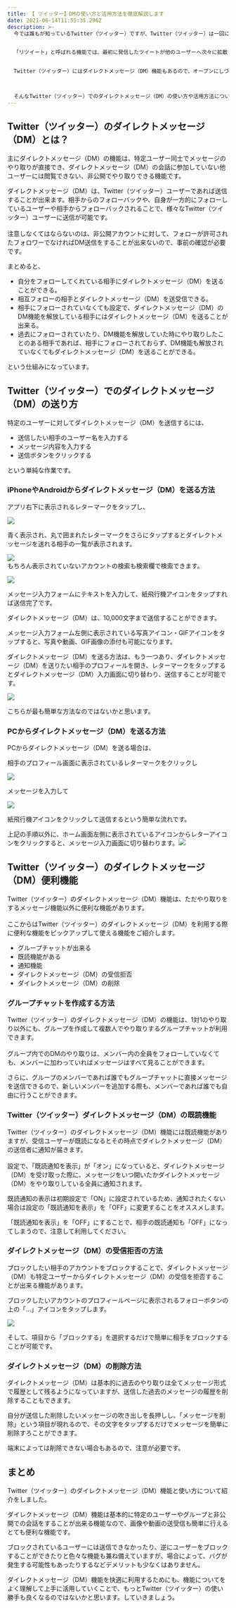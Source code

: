 ```yaml
---
title: 【 ツイッター】DMの使い方と活用方法を徹底解説します
date: 2021-06-14T11:55:35.296Z
description: >-
  今では誰もが知っているTwitter（ツイッター）ですが、Twitter（ツイッター）は一回につき140文字までのテキストを投稿（ツイート）するというシンプルな機能のSNSです。


  「リツイート」と呼ばれる機能では、最初に発信したツイートが他のユーザーへ次々に拡散されていく特性がある為、FacebookやInstagramに比べるとより拡散性がとても高いです。


  Twitter（ツイッター）にはダイレクトメッセージ（DM）機能もあるので、オープンにしづらい話をする時に特定の相手と１対１でやり取りが出来ることで活用する方が多いのではないでしょうか。



  そんなTwitter（ツイッター）でのダイレクトメッセージ（DM）の使い方や活用方法について深く解説したいと思います。
---
```

## Twitter（ツイッター）のダイレクトメッセージ（DM）とは？

主にダイレクトメッセージ（DM）の機能は、特定ユーザー同士でメッセージのやり取りが直接でき、ダイレクトメッセージ（DM）の会話に参加していない他ユーザーには閲覧できない、非公開でやり取りできる機能です。

ダイレクトメッセージ（DM）は、Twitter（ツイッター）ユーザーであれば送信することが出来ます。相手からのフォローバックや、自身が一方的にフォローしているユーザーや相手からフォローバックされることで、様々なTwitter（ツイッター）ユーザーに送信が可能です。\
\
注意しなくてはならないのは、非公開アカウントに対して、フォローが許可されたフォロワーでなければDM送信をすることが出来ないので、事前の確認が必要です。

まとめると、

* 自分をフォローしてくれている相手にダイレクトメッセージ（DM）を送ることができる。
* 相互フォローの相手とダイレクトメッセージ（DM）を送受信できる。
* 相手にフォローされていなくても設定で、ダイレクトメッセージ（DM）のDM機能を解放している相手にはダイレクトメッセージ（DM）を送ることが出来る。
* 過去にフォローされていたり、DM機能を解放していた時にやり取りしたことのある相手であれば、相手にフォローされておらず、DM機能も解放されていなくてもダイレクトメッセージ（DM）を送ることができる。

という仕組みになっています。

## Twitter（ツイッター）でのダイレクトメッセージ（DM）の送り方

特定のユーザーに対してダイレクトメッセージ（DM）を送信するには、

* 送信したい相手のユーザー名を入力する
* メッセージ内容を入力する
* 送信ボタンをクリックする

という単純な作業です。

### iPhoneやAndroidからダイレクトメッセージ（DM）を送る方法

アプリ右下に表示されるレターマークをタップし、

![](https://littlefield.kagoyacloud.com/wp-content/uploads/2020/08/IMG_7160-scaled.jpg)

青く表示され、丸で囲まれたレターマークをさらにタップするとダイレクトメッセージを送れる相手の一覧が表示されます。

![](https://littlefield.kagoyacloud.com/wp-content/uploads/2020/08/IMG_7161-scaled.jpg)\
もちろん表示されていないアカウントの検索も検索欄で検索できます。

![](https://littlefield.kagoyacloud.com/wp-content/uploads/2020/08/IMG_7162-scaled.jpg)

メッセージ入力フォームにテキストを入力して、紙飛行機アイコンをタップすれば送信完了です。

ダイレクトメッセージ（DM）は、10,000文字まで送信することができます。

メッセージ入力フォーム左側に表示されている写真アイコン・GIFアイコンをタップすると、写真や動画、GIF画像の添付も可能になります。

ダイレクトメッセージ（DM）を送る方法は、もう一つあり、ダイレクトメッセージ（DM）を送りたい相手のプロフィールを開き、レターマークをタップするとダイレクトメッセージ（DM）入力画面に切り替わり、送信することが可能です。

![](https://littlefield.kagoyacloud.com/wp-content/uploads/2020/08/IMG_7163-scaled-e1597727406468.jpg)

こちらが最も簡単な方法なのではないかと思います。

### PCからダイレクトメッセージ（DM）を送る方法

PCからダイレクトメッセージ（DM）を送る場合は、

相手のプロフィール画面に表示されているレターマークをクリックし

![](https://littlefield.kagoyacloud.com/wp-content/uploads/2020/08/%E3%82%B9%E3%82%AF%E3%83%AA%E3%83%BC%E3%83%B3%E3%82%B7%E3%83%A7%E3%83%83%E3%83%88-2020-08-18-14.16.50.jpg)

メッセージを入力して

![](https://littlefield.kagoyacloud.com/wp-content/uploads/2020/08/%E3%82%B9%E3%82%AF%E3%83%AA%E3%83%BC%E3%83%B3%E3%82%B7%E3%83%A7%E3%83%83%E3%83%88-2020-08-18-14.17.30.jpg)

紙飛行機アイコンをクリックして送信するという簡単な流れです。

上記の手順以外に、ホーム画面左側に表示されているアイコンからレターアイコンをクリックすると、メッセージ入力画面に切り替わります。![](https://littlefield.kagoyacloud.com/wp-content/uploads/2020/08/%E3%82%B9%E3%82%AF%E3%83%AA%E3%83%BC%E3%83%B3%E3%82%B7%E3%83%A7%E3%83%83%E3%83%88-2020-08-18-14.18.15.jpg)

## **Twitter（ツイッター）のダイレクトメッセージ（DM）便利機能**

Twitter（ツイッター）のダイレクトメッセージ（DM）機能は、ただやり取りをするメッセージ機能以外に便利な機能があります。\
\
ここからはTwitter（ツイッター）のダイレクトメッセージ（DM）を利用する際に便利な機能をピックアップして使える機能をご紹介します。

* グループチャットが出来る
* 既読機能がある
* 通知機能
* ダイレクトメッセージ（DM）の受信拒否
* ダイレクトメッセージ（DM）の削除

### グループチャットを作成する方法

Twitter（ツイッター）のダイレクトメッセージ（DM）の機能は、1対1のやり取り以外にも、グループを作成して複数人でやり取りするグループチャットが利用できます。\
\
グループ内でのDMのやり取りは、メンバー内の全員をフォローしていなくても、メンバーに加わっていればメッセージはすべて見ることができます。

さらに、グループのメンバーであれば誰でもグループチャットに直接メッセージを送信できるので、新しいメンバーを追加する際も、メンバーであれば誰でも自由に行うことができます。

### Twitter（ツイッター）ダイレクトメッセージ（DM）の既読機能

Twitter（ツイッター）のダイレクトメッセージ（DM）機能には既読機能がありますが、受信ユーザーが既読になるとその時点でダイレクトメッセージ（DM）の送信者に通知が届きます。\
\
設定で、「既読通知を表示」が「オン」になっていると、ダイレクトメッセージ（DM）を受け取った際に、メッセージをいつ開いたかダイレクトメッセージ（DM）をやり取りしている全員に通知されます。

既読通知の表示は初期設定で「ON」に設定されているため、通知されたくない場合は設定の「既読通知を表示」を「OFF」に変更することをオススメします。

「既読通知を表示」を「OFF」にすることで、相手の既読通知も「OFF」になってしまうので、注意して利用してください。

### ダイレクトメッセージ（DM）の受信拒否の方法

ブロックしたい相手のアカウントをブロックすることで、ダイレクトメッセージ（DM）も特定ユーザーからダイレクトメッセージ（DM）の受信を拒否することが出来る機能があります。

ブロックしたいアカウントのプロフィールページに表示されるフォローボタンの上の「…」アイコンをタップします。

![](https://littlefield.kagoyacloud.com/wp-content/uploads/2020/08/IMG_7163-1-scaled-e1597733207923.jpg)

そして、項目から「ブロックする」を選択するだけで簡単に相手をブロックすることが可能です。

### ダイレクトメッセージ（DM）の削除方法

ダイレクトメッセージ（DM）は基本的に過去のやり取りは全てメッセージ形式で履歴として残るようになっていますが、送信した過去のメッセージの履歴を削除することもできます。

自分が送信した削除したいメッセージの吹き出しを長押しし、「メッセージを削除」という項目が現れるので、その文字をタップするだけでメッセージを簡単に削除すろことができます。

端末によっては削除できない場合もあるので、注意が必要です。

## まとめ

Twitter（ツイッター）のダイレクトメッセージ（DM）機能と使い方について紹介をしました。

ダイレクトメッセージ（DM）機能は基本的に特定のユーザーやグループと非公開での会話をすることが出来る機能なので、画像や動画の送受信も簡単に行えるとても便利な機能です。

ブロックされているユーザーには送信できなかったり、逆にユーザーをブロックすることができたりと色々な機能も兼ね備えていますが、場合によって、バグが発生する可能性もあったりするなどデメリットも少なくはありません。

ダイレクトメッセージ（DM）機能を快適に利用するためにも、機能についてをよく理解して上手に活用していくことで、もっとTwitter（ツイッター）の使い勝手も良くなるのではないかと思います。していきましょう。